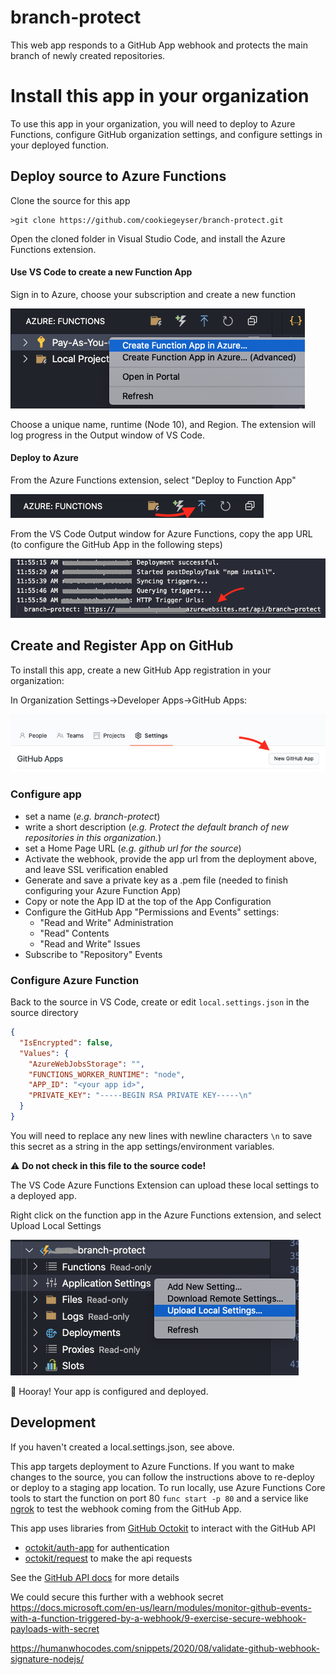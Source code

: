 # branch-protect

This web app responds to a GitHub App webhook and protects the main branch of newly created repositories.

# Install this app in your organization
To use this app in your organization, you will need to deploy to Azure Functions, configure GitHub organization settings, and configure settings in your deployed function.

## Deploy source to Azure Functions
Clone the source for this app
```shell
>git clone https://github.com/cookiegeyser/branch-protect.git
```
Open the cloned folder in Visual Studio Code, and install the Azure Functions extension.

#### Use VS Code to create a new Function App
Sign in to Azure, choose your subscription and create a new function

![](docs/new-func-in-azure.png)

Choose a unique name, runtime (Node 10), and Region. The extension will log progress in the Output window of VS Code.

#### Deploy to Azure
From the Azure Functions extension, select "Deploy to Function App"

![](docs/deploy.png)

From the VS Code Output window for Azure Functions, copy the app URL (to configure the GitHub App in the following steps)

![](docs/app-url.png)

## Create and Register App on GitHub

To install this app, create a new GitHub App registration in your organization:

In Organization Settings->Developer Apps->GitHub Apps:

![](docs/new-app.png)


### Configure app
- set a name (_e.g. branch-protect_)
- write a short description (_e.g. Protect the default branch of new repositories in this organization._)
- set a Home Page URL (_e.g. github url for the source_)
- Activate the webhook, provide the app url from the deployment above, and leave SSL verification enabled
- Generate and save a private key as a .pem file (needed to finish configuring your Azure Function App)
- Copy or note the App ID at the top of the App Configuration
- Configure the GitHub App "Permissions and Events" settings:
  - "Read and Write" Administration
  - "Read" Contents
  - "Read and Write" Issues
- Subscribe to "Repository" Events

### Configure Azure Function
Back to the source in VS Code, create or edit `local.settings.json` in the source directory
```JSON
{
  "IsEncrypted": false,
  "Values": {
    "AzureWebJobsStorage": "",
    "FUNCTIONS_WORKER_RUNTIME": "node",
    "APP_ID": "<your app id>",
    "PRIVATE_KEY": "-----BEGIN RSA PRIVATE KEY-----\n"
  }
}
```
You will need to replace any new lines with newline characters `\n` to save this secret as a string in the app settings/environment variables.

:warning: **Do not check in this file to the source code!**

The VS Code Azure Functions Extension can upload these local settings to a deployed app.

Right click on the function app in the Azure Functions extension, and select Upload Local Settings

![](docs/upload-settings.png)

:partying_face: Hooray! Your app is configured and deployed.

## Development

If you haven't created a local.settings.json, see above.

This app targets deployment to Azure Functions. If you want to make changes to the source, you can follow the instructions above to re-deploy or deploy to a staging app location. To run locally, use Azure Functions Core tools to start the function on port 80 `func start -p 80` and a service like [ngrok](https://ngrok.com/) to test the webhook coming from the GitHub App.

This app uses libraries from [GitHub Octokit](https://github.com/octokit) to interact with the GitHub API
- [octokit/auth-app](https://github.com/octokit/auth-app.js) for authentication
- [octokit/request](https://github.com/octokit/request.js) to make the api requests

See the [GitHub API docs](https://docs.github.com/en/free-pro-team@latest/rest) for more details
 

We could secure this further with a webhook secret
https://docs.microsoft.com/en-us/learn/modules/monitor-github-events-with-a-function-triggered-by-a-webhook/9-exercise-secure-webhook-payloads-with-secret

https://humanwhocodes.com/snippets/2020/08/validate-github-webhook-signature-nodejs/
